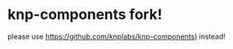 # knp-components fork!
please use [https://github.com/knplabs/knp-components)](https://github.com/knplabs/knp-components) instead!

